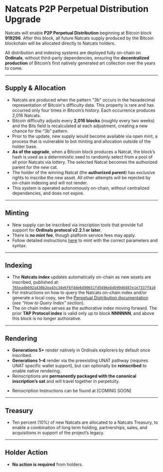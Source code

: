 # Natcats P2P Perpetual Distribution Upgrade  

Natcats will enable **P2P Perpetual Distribution** beginning at Bitcoin block **919296**. After this block, all future Natcats supply produced by the Bitcoin blockchain will be allocated directly to Natcats holders.  

All distribution and indexing systems are deployed fully on-chain on **Ordinals**, without third-party dependencies, ensuring the **decentralized production** of Bitcoin’s first natively generated art collection over the years to come.  

---

## Supply & Allocation  
- Natcats are produced when the pattern "3b" occurs in the hexadecimal representation of Bitcoin's difficulty data. This property is rare and has occurred only four times in Bitcoin’s history. Each occurrence produces 2,016 Natcats.
- Bitcoin difficulty adjusts every **2,016 blocks** (roughly every two weeks) and the Bits field is recalculated at each adjustment, creating a new chance for the “3b” pattern.  
- Prior to the update, new supply would become available via open mint, a process that is vulnerable to bot minting and allocation outside of the holder base. 
- **As of the upgrade**, when a Bitcoin block produces a Natcat, the block’s hash is used as a deterministic seed to randomly select from a pool of all prior Natcats via lottery. The selected Natcat becomes the authorized parent for the new cat.  
- The holder of the winning Natcat (the **authorized parent**) has exclusive rights to inscribe the new asset. All other attempts will be rejected by on-chain indexing and will not render.  
- This system is operated autonomously on-chain, without centralized dependencies, and does not expire.

---

## Minting  
- New supply can be inscribed via inscription tools that provide full support for **Ordinals protocol v2.2.1 or later**.  
- There is **no mint fee**, though platform service fees may apply.  
- Follow detailed instructions [here](https://github.com/evonbit/bitcoin-native-systems/blob/main/Perpetual%20Distribution/01-about-perpetual-distribution.md#minting-instructions) to mint with the correct parameters and syntax.  

---

## Indexing  
- The **Natcats index** updates automatically on-chain as new assets are inscribed, published at:  
  [`765eadb692a430b2ea43c34e6f6fdde6490651fd5496ebdb9946487e1e7337f4i0`](https://ordinals.com/inscription/765eadb692a430b2ea43c34e6f6fdde6490651fd5496ebdb9946487e1e7337f4i0)  
- For instructions on how to query the Natcats on-chain index and/or generate a local copy, see the [Perpetual Distribution documentation](https://github.com/evonbit/bitcoin-native-systems/blob/main/Perpetual%20Distribution/01-about-perpetual-distribution.md) (*see “How to Query Index” section*).  
- The on chain index serves as the authorative index moving forward. The prior **TAP Protocol index** is valid only up to block **NNNNNN**, and above this block is no longer authorative.  

---

## Rendering  
- **Generations 5+** render natively in Ordinals explorers by default once inscribed.  
- **Generations 1–4** render via the preexisting UNAT pathway (requires UNAT specific wallet support), but can optionally be **reinscribed** to enable native rendering.  
- Reinscriptions are **permanently packaged with the canonical inscription’s sat** and will travel together in perpetuity.  
<!-- - See [How to Enable Gen 1–4 Native Rendering](https://github.com/evonbit/bitcoin-native-systems/blob/main/Natcats/04-how-to-enable-native-render-reinscription.md) for reinscription instructions.  --->
- Reinscription Instructions can be found at [COMING SOON]


---

## Treasury  
- Ten percent (10%) of new Natcats are allocated to a Natcats Treasury, to enable a combination of long term holding, partnerships, sales, and acquisitions in support of the project’s legacy.  

---

## Holder Action  
- **No action is required** from holders.  
